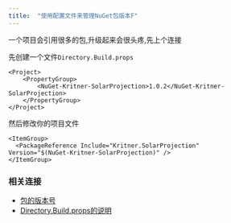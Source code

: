 ```yaml
---
title:  "使用配置文件来管理NuGet包版本F"	
---
```










一个项目会引用很多的包,升级起来会很头疼,先上个连接





先创建一个文件`Directory.Build.props`

```
<Project>
    <PropertyGroup>
        <NuGet-Kritner-SolarProjection>1.0.2</NuGet-Kritner-SolarProjection>
    </PropertyGroup>
</Project>
```

然后修改你的项目文件

```
<ItemGroup>
  <PackageReference Include="Kritner.SolarProjection" Version="$(NuGet-Kritner-SolarProjection)" />
</ItemGroup>
```





### 相关连接

- [包的版本号](https://docs.microsoft.com/zh-cn/nuget/consume-packages/package-references-in-project-files)
- [Directory.Build.props的说明](https://docs.microsoft.com/zh-cn/visualstudio/msbuild/customize-your-build?view=vs-2019)

